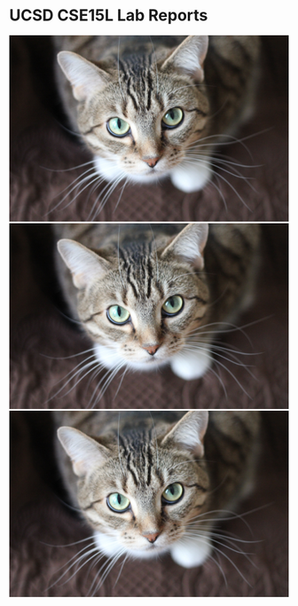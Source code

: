 # UCSD CSE15L Lab Reports
![Cat](/Adorable-animal-cat-20787.jpg)
![Cat](./Adorable-animal-cat-20787.jpg)
![Cat](Adorable-animal-cat-20787.jpg)
